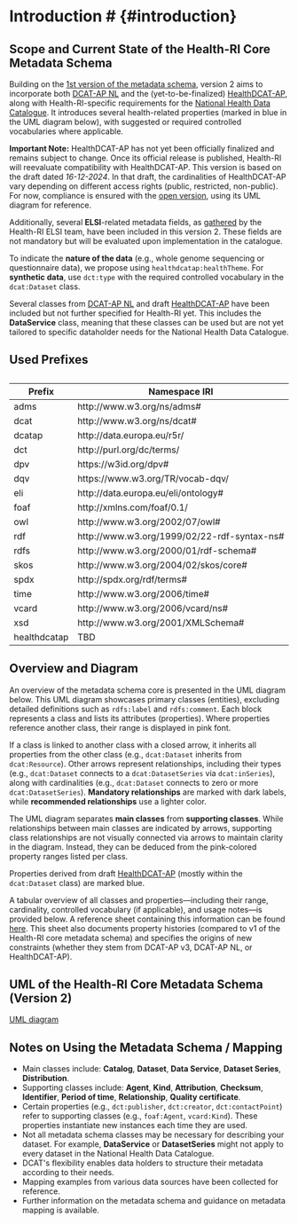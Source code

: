 # Introduction # {#introduction}

## Scope and Current State of the Health-RI Core Metadata Schema
Building on the [1st version of the metadata schema](https://github.com/Health-RI/health-ri-metadata/tree/master), version 2 aims to incorporate both [DCAT-AP NL](https://geonovum.github.io/DCAT-AP-NL30/) and the (yet-to-be-finalized) [HealthDCAT-AP](https://healthdcat-ap.github.io/), along with Health-RI-specific requirements for the [National Health Data Catalogue](https://catalogus.healthdata.nl/). It introduces several health-related properties (marked in blue in the UML diagram below), with suggested or required controlled vocabularies where applicable.

**Important Note:** HealthDCAT-AP has not yet been officially finalized and remains subject to change. Once its official release is published, Health-RI will reevaluate compatibility with HealthDCAT-AP. This version is based on the draft dated *16-12-2024*. In that draft, the cardinalities of HealthDCAT-AP vary depending on different access rights (public, restricted, non-public). For now, compliance is ensured with the [open version](https://healthdcat-ap.github.io/OPEN%20DATA%20HealthDCAT-AP%203.0.0.drawio.png), using its UML diagram for reference.

Additionally, several **ELSI**-related metadata fields, as [gathered](https://health-ri.atlassian.net/wiki/spaces/HA/pages/469893133/Metadata+rondom+gebruiksvoorwaarden+en+authenticatie+autorisatie+en+ELSI+aspecten#Catalogus) by the Health-RI ELSI team, have been included in this version 2. These fields are not mandatory but will be evaluated upon implementation in the catalogue.

To indicate the **nature of the data** (e.g., whole genome sequencing or questionnaire data), we propose using `healthdcatap:healthTheme`. For **synthetic data**, use `dct:type` with the required controlled vocabulary in the `dcat:Dataset` class.

Several classes from [DCAT-AP NL](https://docs.geostandaarden.nl/dcat/dcat-ap-nl30/) and draft [HealthDCAT-AP](https://healthdcat-ap.github.io/) have been included but not further specified for Health-RI yet. This includes the **DataService** class, meaning that these classes can be used but are not yet tailored to specific dataholder needs for the National Health Data Catalogue.
  
## Used Prefixes
<table> <caption></caption> <thead> <tr> <th>Prefix</th> <th>Namespace IRI</th> </tr> </thead> <tbody> <tr> <td>adms</td> <td>http://www.w3.org/ns/adms#</td> </tr> <tr> <td>dcat</td> <td>http://www.w3.org/ns/dcat#</td> </tr> <tr> <td>dcatap</td> <td>http://data.europa.eu/r5r/</td> </tr> <tr> <td>dct</td> <td>http://purl.org/dc/terms/</td> </tr> <tr> <td>dpv</td> <td>https://w3id.org/dpv#</td> </tr> <tr> <td>dqv</td> <td>https://www.w3.org/TR/vocab-dqv/</td> </tr> <tr> <td>eli</td> <td>http://data.europa.eu/eli/ontology#</td> </tr> <tr> <td>foaf</td> <td>http://xmlns.com/foaf/0.1/</td> </tr> <tr> <td>owl</td> <td>http://www.w3.org/2002/07/owl#</td> </tr> <tr> <td>rdf</td> <td>http://www.w3.org/1999/02/22-rdf-syntax-ns#</td> </tr> <tr> <td>rdfs</td> <td>http://www.w3.org/2000/01/rdf-schema#</td> </tr> <tr> <td>skos</td> <td>http://www.w3.org/2004/02/skos/core#</td> </tr> <tr> <td>spdx</td> <td>http://spdx.org/rdf/terms#</td> </tr> <tr> <td>time</td> <td>http://www.w3.org/2006/time#</td> </tr> <tr> <td>vcard</td> <td>http://www.w3.org/2006/vcard/ns#</td> </tr> <tr> <td>xsd</td> <td>http://www.w3.org/2001/XMLSchema#</td> </tr> <tr> <td>healthdcatap</td> <td>TBD</td> </tr> </tbody> </table>

## Overview and Diagram
An overview of the metadata schema core is presented in the UML diagram below. This UML diagram showcases primary classes (entities), excluding detailed definitions such as `rdfs:label` and `rdfs:comment`. Each block represents a class and lists its attributes (properties). Where properties reference another class, their range is displayed in pink font.

If a class is linked to another class with a closed arrow, it inherits all properties from the other class (e.g., `dcat:Dataset` inherits from `dcat:Resource`). Other arrows represent relationships, including their types (e.g., `dcat:Dataset` connects to a `dcat:DatasetSeries` via `dcat:inSeries`), along with cardinalities (e.g., `dcat:Dataset` connects to zero or more `dcat:DatasetSeries`). **Mandatory relationships** are marked with dark labels, while **recommended relationships** use a lighter color.

The UML diagram separates **main classes** from **supporting classes**. While relationships between main classes are indicated by arrows, supporting class relationships are not visually connected via arrows to maintain clarity in the diagram. Instead, they can be deduced from the pink-colored property ranges listed per class.

Properties derived from draft [HealthDCAT-AP](https://healthdcat-ap.github.io/) (mostly within the `dcat:Dataset` class) are marked blue.

A tabular overview of all classes and properties—including their range, cardinality, controlled vocabulary (if applicable), and usage notes—is provided below. A reference sheet containing this information can be found [here](Documents/Metadata_CoreGenericHealth_v2.xlsx). This sheet also documents property histories (compared to v1 of the Health-RI core metadata schema) and specifies the origins of new constraints (whether they stem from DCAT-AP v3, DCAT-AP NL, or HealthDCAT-AP).

## UML of the Health-RI Core Metadata Schema (Version 2)
[UML diagram](images/HRI_metadata_p2.png)


## Notes on Using the Metadata Schema / Mapping
- Main classes include: **Catalog**, **Dataset**, **Data Service**, **Dataset Series**, **Distribution**.
- Supporting classes include: **Agent**, **Kind**, **Attribution**, **Checksum**, **Identifier**, **Period of time**, **Relationship**, **Quality certificate**.
- Certain properties (e.g., `dct:publisher`, `dct:creator`, `dct:contactPoint`) refer to supporting classes (e.g., `foaf:Agent`, `vcard:Kind`). These properties instantiate new instances each time they are used.
- Not all metadata schema classes may be necessary for describing your dataset. For example, **DataService** or **DatasetSeries** might not apply to every dataset in the National Health Data Catalogue.
- DCAT's flexibility enables data holders to structure their metadata according to their needs.
- Mapping examples from various data sources have been collected for reference.
- Further information on the metadata schema and guidance on metadata mapping is available.




